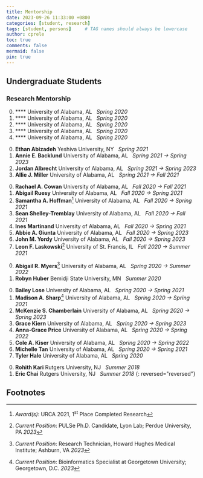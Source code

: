 ```yaml
---
title: Mentorship
date: 2023-09-26 11:33:00 +0800
categories: [student, research]
tags: [student, persons]     # TAG names should always be lowercase
author: cprele
toc: true
comments: false
mermaid: false
pin: true
---
```



## Undergraduate Students

### Research Mentorship

0. **** University of Alabama, AL &nbsp; _Spring 2020_
0. **** University of Alabama, AL &nbsp; _Spring 2020_
0. **** University of Alabama, AL &nbsp; _Spring 2020_
0. **** University of Alabama, AL &nbsp; _Spring 2020_
0. **** University of Alabama, AL &nbsp; _Spring 2020_
<!-- Spring 2021 -->
0. **Ethan Abizadeh** Yeshiva University, NY &nbsp; _Spring 2021_
0. **Annie E. Backlund** University of Alabama, AL &nbsp; _Spring 2021 &rarr; Spring 2023_
0. **Jordan Albrecht** University of Alabama, AL &nbsp; _Spring 2021 &rarr; Spring 2023_
0. **Allie J. Miller** University of Alabama, AL &nbsp; _Spring 2021 &rarr; Fall 2021_
<!-- Fall 2020 -->
0. **Rachael A. Cowan** University of Alabama, AL &nbsp; _Fall 2020 &rarr; Fall 2021_
0. **Abigail Ruesy** University of Alabama, AL &nbsp; _Fall 2020 &rarr; Spring 2021_
0. **Samantha A. Hoffman**[^samanthaahoffman] University of Alabama, AL &nbsp; _Fall 2020 &rarr; Spring 2021_
0. **Sean Shelley-Tremblay** University of Alabama, AL &nbsp; _Fall 2020 &rarr; Fall 2021_
0. **Ines Martinand** University of Alabama, AL &nbsp; _Fall 2020 &rarr; Spring 2021_
0. **Abbie A. Giunta** University of Alabama, AL &nbsp; _Fall 2020 &rarr; Spring 2023_
0. **John M. Yordy** University of Alabama, AL &nbsp; _Fall 2020 &rarr; Spring 2023_
0. **Leon F. Laskowski**[^leonflaskowski] University of St. Francis, IL &nbsp; _Fall 2020 &rarr; Summer 2021_
<!-- Summer 2020 -->
0. **Abigail R. Myers**[^abigailrmyers] University of Alabama, AL &nbsp; _Spring 2020 &rarr; Summer 2022_
0. **Robyn Huber** Bemidji State University, MN &nbsp; _Summer 2020_
<!-- Spring 2020 -->
0. **Bailey Lose** University of Alabama, AL &nbsp; _Spring 2020 &rarr; Spring 2021_
0. **Madison A. Sharp**[^madisonasharp] University of Alabama, AL &nbsp; _Spring 2020 &rarr; Spring 2021_
0. **McKenzie S. Chamberlain** University of Alabama, AL &nbsp; _Spring 2020 &rarr; Spring 2023_
0. **Grace Kiern** University of Alabama, AL &nbsp; _Spring 2020 &rarr; Spring 2023_
0. **Anna-Grace Price** University of Alabama, AL &nbsp; _Spring 2020 &rarr; Spring 2022_
0. **Cole A. Kiser** University of Alabama, AL &nbsp; _Spring 2020 &rarr; Spring 2022_
0. **Michelle Tan** University of Alabama, AL &nbsp; _Spring 2020 &rarr; Spring 2021_
0. **Tyler Hale** University of Alabama, AL &nbsp; _Spring 2020_
<!-- Rutgers University -->
0. **Rohith Kari** Rutgers University, NJ &nbsp; _Summer 2018_
0. **Eric Chai** Rutgers University, NJ &nbsp; _Summer 2018_
{: reversed="reversed"}

## Footnotes

[^madisonasharp]: _Current Position_: Bioinformatics Specialist at Georgetown University; Georgetown, D.C. _2023_
[^abigailrmyers]: _Current Position_: Research Technician, Howard Hughes Medical Institute; Ashburn, VA _2023_
[^leonflaskowski]: _Current Position_: PULSe Ph.D. Candidate, Lyon Lab; Perdue University, PA _2023_
[^samanthaahoffman]: _Award(s)_: URCA 2021, 1<sup>st</sup> Place Completed Research 
